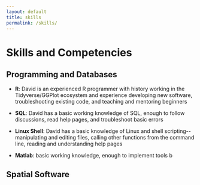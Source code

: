 ```yaml
---
layout: default
title: skills
permalink: /skills/
---
```


# Skills and Competencies

## Programming and Databases

* **R**: David is an experienced R programmer with history working in the Tidyverse/GGPlot ecosystem and experience developing new software, troubleshooting existing code, and teaching and mentoring beginners

* **SQL**: David has a basic working knowledge of SQL, enough to follow discussions, read help pages, and troubleshoot basic errors

* **Linux Shell**: David has a basic knowledge of Linux and shell scripting--manipulating and editing files, calling other functions from the command line, reading and understanding help pages

* **Matlab**: basic working knowledge, enough to implement tools b

## Spatial Software
